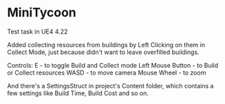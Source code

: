 # MiniTycoon
Test task in UE4 4.22

Added collecting resources from buildings by Left Clicking on them in Collect Mode, just because didn't want to leave overfilled buildings. 

Controls:
E - to toggle Build and Collect mode
Left Mouse Button - to Build or Collect resources
WASD - to move camera
Mouse Wheel - to zoom 

And there's a SettingsStruct in project's Content folder, which contains a few settings like Build Time, Build Cost and so on.
